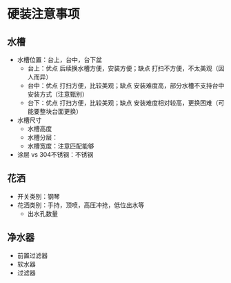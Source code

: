# 硬装注意事项
## 水槽
- 水槽位置：台上，台中，台下盆  
  - 台上：优点 后续换水槽方便，安装方便；缺点 打扫不方便，不太美观（因人而异）  
  - 台中：优点 打扫方便，比较美观；缺点 安装难度高，部分水槽不支持台中安装方式（注意甄别）  
  - 台下：优点 打扫方便，比较美观；缺点 安装难度相对较高，更换困难（可能要整块台面更换）  
- 水槽尺寸  
  - 水槽高度  
  - 水槽分层：  
  - 水槽宽度：注意匹配能够  
- 涂层 vs 304不锈钢：不锈钢
## 花洒
- 开关类别：钢琴
- 花洒类别：手持，顶喷，高压冲抢，低位出水等
  - 出水孔数量
## 净水器
- 前置过滤器
- 软水器
- 过滤器 
